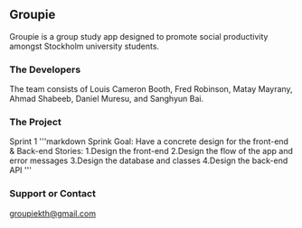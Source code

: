 ## Groupie
Groupie is a group study app designed to promote social productivity amongst Stockholm university students.

### The Developers
The team consists of Louis Cameron Booth, Fred Robinson, Matay Mayrany, Ahmad Shabeeb, Daniel Muresu, and Sanghyun Bai.

### The Project
Sprint 1
'''markdown
Sprink Goal: Have a concrete design for the front-end & Back-end
Stories: 
1.Design the front-end
2.Design the flow of the app and error messages
3.Design the database and classes
4.Design the back-end API
'''

### Support or Contact
groupiekth@gmail.com 
